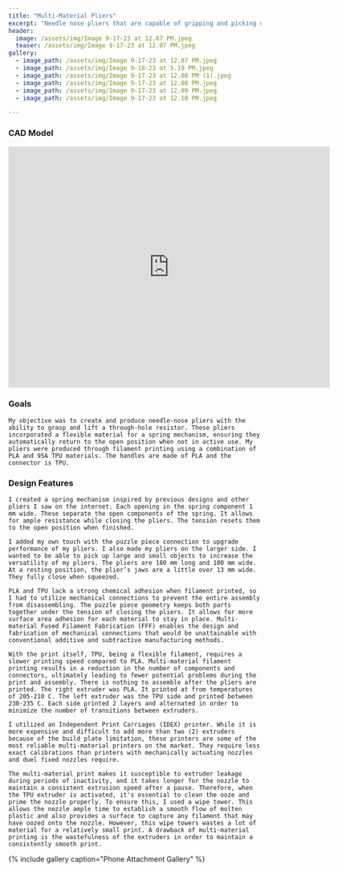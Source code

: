 ```yaml
---
title: "Multi-Material Pliers"
excerpt: "Needle nose pliers that are capable of gripping and picking up through-hole resistors"
header:
  image: /assets/img/Image 9-17-23 at 12.07 PM.jpeg
  teaser: /assets/img/Image 9-17-23 at 12.07 PM.jpeg
gallery:
  - image_path: /assets/img/Image 9-17-23 at 12.07 PM.jpeg
  - image_path: /assets/img/Image 9-18-23 at 5.19 PM.jpeg
  - image_path: /assets/img/Image 9-17-23 at 12.08 PM (1).jpeg
  - image_path: /assets/img/Image 9-17-23 at 12.08 PM.jpeg
  - image_path: /assets/img/Image 9-17-23 at 12.09 PM.jpeg
  - image_path: /assets/img/Image 9-17-23 at 12.10 PM.jpeg

---
```


### CAD Model

<iframe src="https://vanderbilt643.autodesk360.com/shares/public/SH512d4QTec90decfa6ec3df58f471dd91e1?mode=embed" width="640" height="480" allowfullscreen="true" webkitallowfullscreen="true" mozallowfullscreen="true"  frameborder="0"></iframe>

### Goals

    My objective was to create and produce needle-nose pliers with the ability to grasp and lift a through-hole resistor. These pliers incorporated a flexible material for a spring mechanism, ensuring they automatically return to the open position when not in active use. My pliers were produced through filament printing using a combination of PLA and 95A TPU materials. The handles are made of PLA and the connector is TPU. 
  
### Design Features

    I created a spring mechanism inspired by previous designs and other pliers I saw on the internet. Each opening in the spring component 1 mm wide. These separate the open components of the spring. It allows for ample resistance while closing the pliers. The tension resets them to the open position when finished. 

    I added my own touch with the puzzle piece connection to upgrade performance of my pliers. I also made my pliers on the larger side. I wanted to be able to pick up large and small objects to increase the versatility of my pliers. The pliers are 180 mm long and 100 mm wide. At a resting position, the plier’s jaws are a little over 13 mm wide. They fully close when squeezed. 

    PLA and TPU lack a strong chemical adhesion when filament printed, so I had to utilize mechanical connections to prevent the entire assembly from disassembling. The puzzle piece geometry keeps both parts together under the tension of closing the pliers. It allows for more surface area adhesion for each material to stay in place. Multi-material Fused Filament Fabrication (FFF) enables the design and fabrication of mechanical connections that would be unattainable with conventional additive and subtractive manufacturing methods.

    With the print itself, TPU, being a flexible filament, requires a slower printing speed compared to PLA. Multi-material filament printing results in a reduction in the number of components and connectors, ultimately leading to fewer potential problems during the print and assembly. There is nothing to assemble after the pliers are printed. The right extruder was PLA. It printed at from temperatures of 205-210 C. The left extruder was the TPU side and printed between 230-235 C. Each side printed 2 layers and alternated in order to minimize the number of transitions between extruders. 

    I utilized an Independent Print Carriages (IDEX) printer. While it is more expensive and difficult to add more than two (2) extruders because of the build plate limitation, these printers are some of the most reliable multi-material printers on the market. They require less exact calibrations than printers with mechanically actuating nozzles and duel fixed nozzles require. 

    The multi-material print makes it susceptible to extruder leakage during periods of inactivity, and it takes longer for the nozzle to maintain a consistent extrusion speed after a pause. Therefore, when the TPU extruder is activated, it's essential to clean the ooze and prime the nozzle properly. To ensure this, I used a wipe tower. This allows the nozzle ample time to establish a smooth flow of molten plastic and also provides a surface to capture any filament that may have oozed onto the nozzle. However, this wipe towers wastes a lot of material for a relatively small print. A drawback of multi-material printing is the wastefulness of the extruders in order to maintain a consistently smooth print. 




{% include gallery caption="Phone Attachment Gallery" %}

